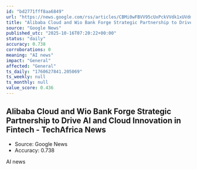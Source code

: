 ```yaml
---
id: "bd2771fff8aa6849"
url: "https://news.google.com/rss/articles/CBMi0wFBVV95cUxPckVVdk1xUVdmNk1ibHllRWlNQ1dUSlQxcm50aFVJdFU2N1BXOTNZNkRPeExGU3FrQVM3OWZsekFmMkpFVThURHBtUzIxNkw1eDRQbFJLcmNKNUUzRnJWSVJPQk1jV2hUVG1FWWRZMDNsSTFKM1JuZW9vaV9KY3B6TUpidWk0SDZyaldTWEU3Q1RlTFprZXlKRVhXRmhBNF9qWngzaHlMQzhzbXJpREZOSGFCUlRJcVFhbjJFbHpCcE1WYWtRTkFKVHY4ZkM0cUV0OEY4?oc=5"
title: "Alibaba Cloud and Wio Bank Forge Strategic Partnership to Drive AI and Cloud Innovation in Fintech - TechAfrica News"
source: "Google News"
published_utc: "2025-10-16T07:20:22+00:00"
status: "daily"
accuracy: 0.738
corroborations: 0
meaning: "AI news"
impact: "General"
affected: "General"
ts_daily: "1760627841.205069"
ts_weekly: null
ts_monthly: null
value_score: 0.436
---
```

## Alibaba Cloud and Wio Bank Forge Strategic Partnership to Drive AI and Cloud Innovation in Fintech - TechAfrica News

- Source: Google News
- Accuracy: 0.738

AI news
